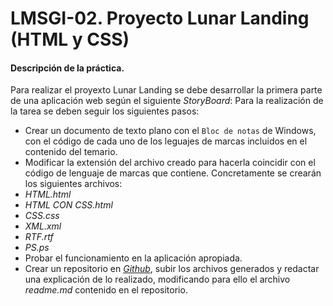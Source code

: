 # LMSGI-02. Proyecto Lunar Landing (HTML y CSS)
#### Descripción de la práctica.
Para realizar el proyexto Lunar Landing se debe desarrollar la primera parte de una aplicación web según el siguiente _StoryBoard_:
Para la realización de la tarea se deben seguir los siguientes pasos:
* Crear un documento de texto plano con el `Bloc de notas` de Windows, con el código de cada uno de los leguajes de marcas incluidos en el contenido del temario.
* Modificar la extensión del archivo creado para hacerla coincidir con el código de lenguaje de marcas que contiene. Concretamente se crearán los siguientes archivos:
 * _HTML.html_
 * _HTML CON CSS.html_
 * _CSS.css_
 * _XML.xml_
 * _RTF.rtf_
 * _PS.ps_
* Probar el funcionamiento en la aplicación apropiada.
* Crear un repositorio en [_Github_](www.github.com), subir los archivos generados y redactar una explicación de lo realizado, modificando para ello el archivo _readme.md_ contenido en el repositorio.
